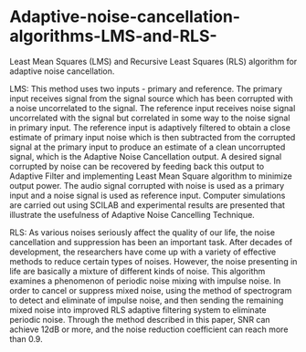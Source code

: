 # Adaptive-noise-cancellation-algorithms-LMS-and-RLS-
Least Mean Squares (LMS) and Recursive Least Squares (RLS) algorithm for adaptive noise cancellation.


LMS: This method uses two inputs - primary and reference. The primary input receives signal from the signal source which has been corrupted with a noise uncorrelated to the signal. The reference input receives noise signal uncorrelated with the signal but correlated in some way to the noise signal in primary input. The reference input is adaptively filtered to obtain a close estimate of primary input noise which is then subtracted from the corrupted signal at the primary input to produce an estimate of a clean uncorrupted signal, which is the Adaptive Noise Cancellation output. A desired signal corrupted by noise can be recovered by feeding back this output to Adaptive Filter and implementing Least Mean Square algorithm to minimize output power. The audio signal corrupted with noise is used as a primary input and a noise signal is used as reference input. Computer simulations are carried out using SCILAB and experimental results are presented that illustrate the usefulness of Adaptive Noise Cancelling Technique.


RLS: As various noises seriously affect the quality of our life, the noise cancellation and suppression has been an important
task. After decades of development, the researchers have come up with a variety of effective methods to reduce certain types of
noises. However, the noise presenting in life are basically a mixture of different kinds of noise. This algorithm examines a
phenomenon of periodic noise mixing with impulse noise. In order to cancel or suppress mixed noise, using the method of
spectrogram to detect and eliminate of impulse noise, and then sending the remaining mixed noise into improved RLS adaptive
filtering system to eliminate periodic noise. Through the method described in this paper, SNR can achieve 12dB or more, and the
noise reduction coefficient can reach more than 0.9.
